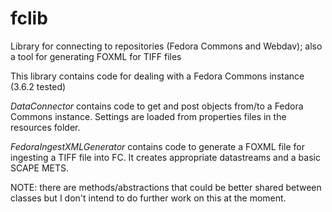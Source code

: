 fclib
=====

Library for connecting to repositories (Fedora Commons and Webdav); also a tool for generating FOXML for TIFF files

This library contains code for dealing with a Fedora Commons instance (3.6.2 tested)

*DataConnector* contains code to get and post objects from/to a Fedora Commons instance.  Settings are loaded from properties files in the resources folder.

*FedoraIngestXMLGenerator* contains code to generate a FOXML file for ingesting a TIFF file into FC.  It creates appropriate datastreams and a basic SCAPE METS.

NOTE: there are methods/abstractions that could be better shared between classes but I don't intend to do further work on this at the moment.

